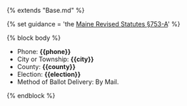 {% extends "Base.md" %}

{% set guidance = 'the [Maine Revised Statutes §753-A](https://www.mainelegislature.org/legis/statutes/21-A/title21-Asec753-A.html)' %}

{% block body %}
- Phone: **{{phone}}**
- City or Township: **{{city}}**
- County: **{{county}}**
- Election: **{{election}}**
- Method of Ballot Delivery: By Mail.

{% endblock %}

